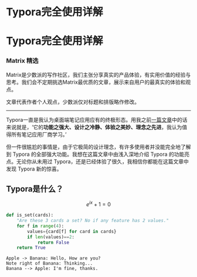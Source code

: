 # Typora完全使用详解


# Typora完全使用详解

### Matrix 精选

Matrix是少数派的写作社区，我们主张分享真实的产品体验，有实用价值的经验与思考。我们会不定期挑选Matrix最优质的文章，展示来自用户的最真实的体验和观点。

文章代表作者个人观点，少数派仅对标题和排版略作修改。

---

Typora一直是我认为桌面端笔记应用应有的终极形态。用我之前[一篇文章](https://sspai.com/post/54122)中的话来说就是，‘它的**功能之强大、设计之冷静、体验之美妙、理念之先进**，我认为值得所有笔记应用厂商学习。’

但一件很尴尬的事情是，由于它极简的设计理念，有许多使用者并没能完全地了解到 Typora 的全部强大功能。我想在这篇文章中由浅入深地介绍 Typora 的功能亮点。无论你从未用过 Typora，还是已经体验了很久，我相信你都能在这篇文章中发现 Typora 新的惊喜。

## Typora是什么？

$$e^{ix}+1=0$$

```python
def is_set(cards):
    "Are these 3 cards a set? No if any feature has 2 values."
    for f in range(4):
        values={card[f] for card in cards}
        if len(values)==2:
            return False
    return True
```

```sequence
Apple -> Banana: Hello, How are you?
Note right of Banana: Thinking...
Banana --> Apple: I'm fine, thanks.
```


